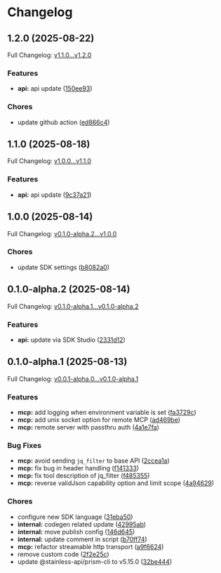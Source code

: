 # Changelog

## 1.2.0 (2025-08-22)

Full Changelog: [v1.1.0...v1.2.0](https://github.com/DayMoonDevelopment/post-for-me-python/compare/v1.1.0...v1.2.0)

### Features

* **api:** api update ([150ee93](https://github.com/DayMoonDevelopment/post-for-me-python/commit/150ee93ecb5e62f045ac04e08aad624c07ae5cf6))


### Chores

* update github action ([ed866c4](https://github.com/DayMoonDevelopment/post-for-me-python/commit/ed866c48e9898609bad238f2d47aa1e4e125a804))

## 1.1.0 (2025-08-18)

Full Changelog: [v1.0.0...v1.1.0](https://github.com/DayMoonDevelopment/post-for-me-python/compare/v1.0.0...v1.1.0)

### Features

* **api:** api update ([9c37a21](https://github.com/DayMoonDevelopment/post-for-me-python/commit/9c37a21cb008f41f2be8dfff0f9bf6e12d4ba865))

## 1.0.0 (2025-08-14)

Full Changelog: [v0.1.0-alpha.2...v1.0.0](https://github.com/DayMoonDevelopment/post-for-me-python/compare/v0.1.0-alpha.2...v1.0.0)

### Chores

* update SDK settings ([b8082a0](https://github.com/DayMoonDevelopment/post-for-me-python/commit/b8082a090eed686047e8cda9fd4dcfaaf3416b23))

## 0.1.0-alpha.2 (2025-08-14)

Full Changelog: [v0.1.0-alpha.1...v0.1.0-alpha.2](https://github.com/DayMoonDevelopment/post-for-me-python/compare/v0.1.0-alpha.1...v0.1.0-alpha.2)

### Features

* **api:** update via SDK Studio ([2331d12](https://github.com/DayMoonDevelopment/post-for-me-python/commit/2331d12316376fdb84e82636557c69817086503f))

## 0.1.0-alpha.1 (2025-08-13)

Full Changelog: [v0.0.1-alpha.0...v0.1.0-alpha.1](https://github.com/DayMoonDevelopment/post-for-me-python/compare/v0.0.1-alpha.0...v0.1.0-alpha.1)

### Features

* **mcp:** add logging when environment variable is set ([fa3729c](https://github.com/DayMoonDevelopment/post-for-me-python/commit/fa3729cc7dc412da64ab91400c650fde2029ff77))
* **mcp:** add unix socket option for remote MCP ([ad469be](https://github.com/DayMoonDevelopment/post-for-me-python/commit/ad469bed8e16928a828eb71ba7a4f25f85a25964))
* **mcp:** remote server with passthru auth ([4a1e7fa](https://github.com/DayMoonDevelopment/post-for-me-python/commit/4a1e7fa1254405fb350e3cc5643d7cad6bf7025c))


### Bug Fixes

* **mcp:** avoid sending `jq_filter` to base API ([2ccea1a](https://github.com/DayMoonDevelopment/post-for-me-python/commit/2ccea1a536b05eff112d3c497706b7b5b6f2c5f9))
* **mcp:** fix bug in header handling ([f141333](https://github.com/DayMoonDevelopment/post-for-me-python/commit/f14133320050d375f57364c0b5bb6cfacd6bed06))
* **mcp:** fix tool description of jq_filter ([f485355](https://github.com/DayMoonDevelopment/post-for-me-python/commit/f4853557d14c308bbaa601eb41be0b9958b39db3))
* **mcp:** reverse validJson capability option and limit scope ([4a94629](https://github.com/DayMoonDevelopment/post-for-me-python/commit/4a946292e376954b1ffa7e49ebac76bd1377de11))


### Chores

* configure new SDK language ([31eba50](https://github.com/DayMoonDevelopment/post-for-me-python/commit/31eba503379b0175413bfc7508ef48cef614026b))
* **internal:** codegen related update ([42995ab](https://github.com/DayMoonDevelopment/post-for-me-python/commit/42995ab9247b644c924a7bb50f1b5c4f85b588e4))
* **internal:** move publish config ([146d645](https://github.com/DayMoonDevelopment/post-for-me-python/commit/146d645cfd3ef265d1adcc63486896da68196c3f))
* **internal:** update comment in script ([b70ff74](https://github.com/DayMoonDevelopment/post-for-me-python/commit/b70ff74f4651a5c71a2cf74bf9623c0a93aefb39))
* **mcp:** refactor streamable http transport ([a9f6624](https://github.com/DayMoonDevelopment/post-for-me-python/commit/a9f662465981111532a99a7bc0054c93b1d543e4))
* remove custom code ([2f2e25c](https://github.com/DayMoonDevelopment/post-for-me-python/commit/2f2e25c7d7d1aa0761f0420495fe8748ed6b67f6))
* update @stainless-api/prism-cli to v5.15.0 ([32be444](https://github.com/DayMoonDevelopment/post-for-me-python/commit/32be44479fb81de291c4a2dbc62fc35c64f82bc7))
